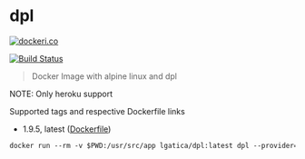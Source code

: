 # dpl

[![dockeri.co](http://dockeri.co/image/lgatica/dpl)](https://hub.docker.com/r/lgatica/dpl/)

[![Build Status](https://travis-ci.org/lgaticaq/dpl.svg?branch=master)](https://travis-ci.org/lgaticaq/dpl)

> Docker Image with alpine linux and dpl

NOTE: Only heroku support

Supported tags and respective Dockerfile links

- 1.9.5, latest ([Dockerfile](https://github.com/lgaticaq/dpl/blob/master/Dockerfile))

```dockerfile
docker run --rm -v $PWD:/usr/src/app lgatica/dpl:latest dpl --provider=heroku --app=your-app --api-key=your-api-key
```
